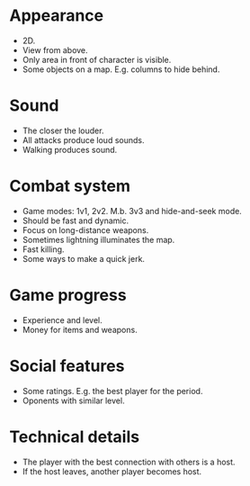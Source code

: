 # Appearance

* 2D.
* View from above.
* Only area in front of character is visible.
* Some objects on a map. E.g. columns to hide behind.

# Sound

* The closer the louder.
* All attacks produce loud sounds.
* Walking produces sound.

# Combat system

* Game modes: 1v1, 2v2. M.b. 3v3 and hide-and-seek mode.
* Should be fast and dynamic.
* Focus on long-distance weapons.
* Sometimes lightning illuminates the map.
* Fast killing.
* Some ways to make a quick jerk.

# Game progress

* Experience and level.
* Money for items and weapons.

# Social features

* Some ratings. E.g. the best player for the period.
* Oponents with similar level.

# Technical details

* The player with the best connection with others is a host.
* If the host leaves, another player becomes host.
